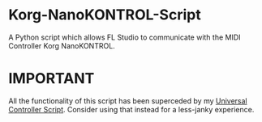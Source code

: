 # Korg-NanoKONTROL-Script
A Python script which allows FL Studio to communicate with the MIDI Controller Korg NanoKONTROL.

# IMPORTANT

All the functionality of this script has been superceded by my [Universal Controller Script](https://github.com/MiguelGuthridge/Universal-Controller-Script). 
Consider using that instead for a less-janky experience.
